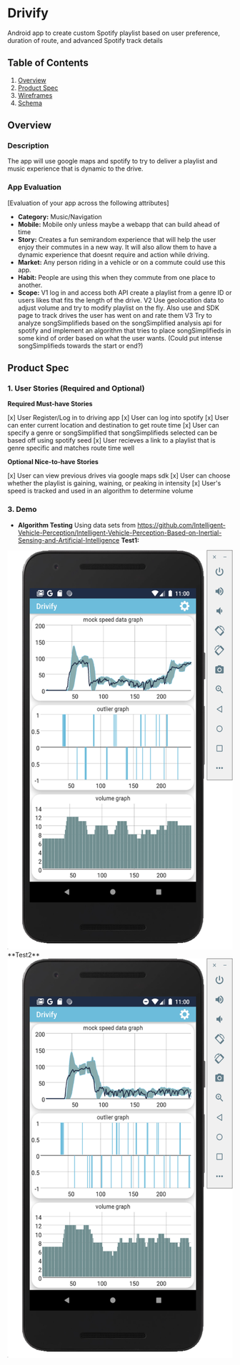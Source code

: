 # Drivify
Android app to create custom Spotify playlist based on user preference, duration of route, and advanced Spotify track details


## Table of Contents
1. [Overview](#Overview)
2. [Product Spec](#Product-Spec)
3. [Wireframes](#Wireframes)
4. [Schema](#Schema)

## Overview
### Description
The app will use google maps and spotify to try to deliver a playlist and music experience that is dynamic to the drive.

### App Evaluation
[Evaluation of your app across the following attributes]
- **Category:** Music/Navigation
- **Mobile:** Mobile only unless maybe a webapp that can build ahead of time
- **Story:** Creates a fun semirandom experience that will help the user enjoy their commutes in a new way. It will also allow them to have a dynamic experience that doesnt require and action while driving.
- **Market:** Any person riding in a vehicle or on a commute could use this app.
- **Habit:** People are using this when they commute from one place to another.
- **Scope:** V1 log in and access both API create a playlist from a genre ID or users likes that fits the length of the drive. V2 Use geolocation data to adjust volume and try to modify playlist on the fly. Also use and SDK page to track drives the user has went on and rate them V3 Try to analyze songSimplifieds based on the songSimplified analysis api for spotify and implement an algorithm that tries to place songSimplifieds in some kind of order based on what the user wants. (Could put intense songSimplifieds towards the start or end?)

## Product Spec

### 1. User Stories (Required and Optional)

**Required Must-have Stories**

[x] User Register/Log in to driving app
[x] User can log into spotify
[x] User can enter current location and destination to get route time
[x] User can specify a genre or songSimplified that songSimplifieds selected can be based off using spotify seed
[x] User recieves a link to a playlist that is genre specific and matches route time well

**Optional Nice-to-have Stories**

[x] User can view previous drives via google maps sdk
[x] User can choose whether the playlist is gaining, waining, or peaking in intensity
[x] User's speed is tracked and used in an algorithm to determine volume

### 3. Demo
- **Algorithm Testing**
Using data sets from https://github.com/Intelligent-Vehicle-Perception/Intelligent-Vehicle-Perception-Based-on-Inertial-Sensing-and-Artificial-Intelligence
**Test1:**
<img src='https://github.com/TravisGibbs/Drivify/blob/master/demonstration/Test1.png?raw=true' title='Test1' width='536' height='895' alt='test1' />
**Test2**
<img src='https://github.com/TravisGibbs/Drivify/blob/master/demonstration/Test2.png?raw=true' title='Test2' width='536' height='895' alt='test1' />

